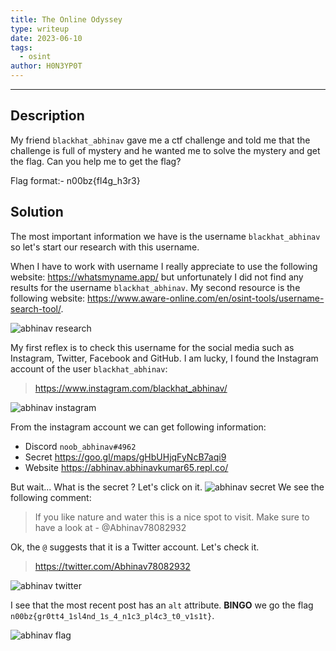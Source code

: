 ```yaml
---
title: The Online Odyssey
type: writeup
date: 2023-06-10
tags:
  - osint
author: H0N3YP0T
---
```


___

## Description

My friend `blackhat_abhinav` gave me a ctf challenge and told me that the challenge is full of mystery and he wanted me
to solve the mystery and get the flag. Can you help me to get the flag?

Flag format:- n00bz{fl4g_h3r3}

## Solution

The most important information we have is the username `blackhat_abhinav` so let's start our research with this
username.

When I have to work with username I really appreciate to use the following website: https://whatsmyname.app/ but
unfortunately
I did not find any results for the username `blackhat_abhinav`. My second resource is the following
website: https://www.aware-online.com/en/osint-tools/username-search-tool/.

![abhinav research](/images/n00bzctf_2023/abhinav1.png)

My first reflex is to check this username for the social media such as Instagram, Twitter, Facebook and GitHub.
I am lucky, I found the Instagram account of the user `blackhat_abhinav`:

> https://www.instagram.com/blackhat_abhinav/

![abhinav instagram](/images/n00bzctf_2023/instagram.png)

From the instagram account we can get following information:

- Discord `noob_abhinav#4962`
- Secret https://goo.gl/maps/gHbUHjqFyNcB7aqi9
- Website https://abhinav.abhinavkumar65.repl.co/

But wait...
What is the secret ? Let's click on it.
![abhinav secret](/images/n00bzctf_2023/secret.png)
We see the following comment:
> If you like nature and water this is a nice spot to visit. Make sure to have a look at - @Abhinav78082932

Ok, the `@` suggests that it is a Twitter account. Let's check it.

> https://twitter.com/Abhinav78082932

![abhinav twitter](/images/n00bzctf_2023/twitter.png)

I see that the most recent post has an `alt` attribute.
**BINGO** we go the flag `n00bz{gr0tt4_1sl4nd_1s_4_n1c3_pl4c3_t0_v1s1t}`.

![abhinav flag](/images/n00bzctf_2023/abhinav_flag.png)
